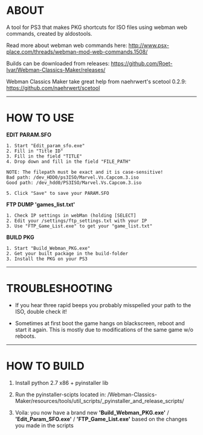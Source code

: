 # ABOUT
A tool for PS3 that makes PKG shortcuts for ISO files using webman web commands, created by aldostools.

Read more about webman web commands here:
http://www.psx-place.com/threads/webman-mod-web-commands.1508/

Builds can be downloaded from releases:
https://github.com/Roet-Ivar/Webman-Classics-Maker/releases/

Webman Classics Maker take great help from naehrwert's scetool 0.2.9:
https://github.com/naehrwert/scetool

------------------------------------------------------------------------
# HOW TO USE



**EDIT PARAM.SFO**

	1. Start "Edit_param_sfo.exe"
	2. Fill in "Title ID"
	3. Fill in the field "TITLE"
	4. Drop down and fill in the field "FILE_PATH"

	NOTE: The filepath must be exact and it is case-sensitive!
	Bad path: /dev_HDD0/ps3ISO/Marvel.Vs.Capcom.3.iso
	Good path: /dev_hdd0/PS3ISO/Marvel.Vs.Capcom.3.iso

	5. Click "Save" to save your PARAM.SFO

**FTP DUMP 'games_list.txt'**
	
	1. Check IP settings in webMan (holding [SELECT]
	2. Edit your /settings/ftp_settings.txt with your IP
	3. Use "FTP_Game_List.exe" to get your "game_list.txt"

**BUILD PKG**

	1. Start "Build_Webman_PKG.exe"
	2. Get your built package in the build-folder
	3. Install the PKG on your PS3
	
---------------------------------------------------------------------------------------------------	
# TROUBLESHOOTING
	
* If you hear three rapid beeps you probably misspelled your path to the ISO, double check it!

* Sometimes at first boot the game hangs on blackscreen, reboot and start it again. This is mostly due to modifications of the same game w/o reboots.
	
---------------------------------------------------------------------------------------------------
# HOW TO BUILD

1. Install python 2.7 x86 + pyinstaller lib

2. Run the pyinstaller-scipts located in:
/Webman-Classics-Maker/resources/tools/util_scripts/_pyinstaller_and_release_scripts/

3. Voila: you now have a brand new **'Build_Webman_PKG.exe'** / **'Edit_Param_SFO.exe'** / **'FTP_Game_List.exe'** based on the changes you made in the scripts
